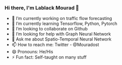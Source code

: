 ### Hi there, I'm Lablack Mourad 👋

- 🔭 I’m currently working on traffic flow forecasting
- 🌱 I’m currently learning Tensorflow, Python, Pytorch
- 👯 I’m looking to collaborate on Github
- 🤔 I’m looking for help with Graph Neural Network
- 💬 Ask me about Spatio-Temporal Neural Network
- 📫 How to reach me: Twitter - @Mouradost
- 😄 Pronouns: He/His
- ⚡ Fun fact: Self-taught on many stuff
